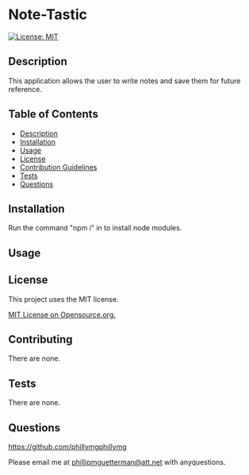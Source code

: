 
  # Note-Tastic

  [![License: MIT](https://img.shields.io/badge/License-MIT-yellow.svg)](https://opensource.org/licenses/MIT)
## Description

This application allows the user to write  notes and save them for future reference.

## Table of Contents
* [Description](#description)
* [Installation](#installation)
* [Usage](#usage)
* [License](#license)
* [Contribution Guidelines](#contributing)
* [Tests](#tests)
* [Questions](#questions) 

## Installation

Run the command "npm i" in to install node modules.

## Usage




## License
This project uses the MIT license.

[MIT License on Opensource.org.](https://opensource.org/license/mit/)


## Contributing

There are none.

## Tests

There are none.

## Questions

https://github.com/phillymgphillymg

Please email me at phillipmguetterman@att.net with anyquestions.
 